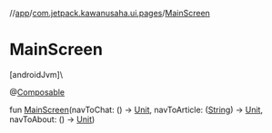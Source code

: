 //[app](../../index.md)/[com.jetpack.kawanusaha.ui.pages](index.md)/[MainScreen](-main-screen.md)

# MainScreen

[androidJvm]\

@[Composable](https://developer.android.com/reference/kotlin/androidx/compose/runtime/Composable.html)

fun [MainScreen](-main-screen.md)(navToChat: () -&gt; [Unit](https://kotlinlang.org/api/latest/jvm/stdlib/kotlin/-unit/index.html), navToArticle: ([String](https://kotlinlang.org/api/latest/jvm/stdlib/kotlin/-string/index.html)) -&gt; [Unit](https://kotlinlang.org/api/latest/jvm/stdlib/kotlin/-unit/index.html), navToAbout: () -&gt; [Unit](https://kotlinlang.org/api/latest/jvm/stdlib/kotlin/-unit/index.html))
